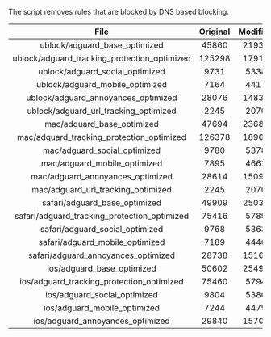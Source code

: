 The script removes rules that are blocked by DNS based blocking.


| File | Original | Modified |
|:----:|:-----:|:-----:|
| ublock/adguard_base_optimized | 45860 | 21933 |
| ublock/adguard_tracking_protection_optimized | 125298 | 17918 |
| ublock/adguard_social_optimized | 9731 | 5338 |
| ublock/adguard_mobile_optimized | 7164 | 4417 |
| ublock/adguard_annoyances_optimized | 28076 | 14834 |
| ublock/adguard_url_tracking_optimized | 2245 | 2070 |
| mac/adguard_base_optimized | 47694 | 23686 |
| mac/adguard_tracking_protection_optimized | 126378 | 18901 |
| mac/adguard_social_optimized | 9780 | 5378 |
| mac/adguard_mobile_optimized | 7895 | 4662 |
| mac/adguard_annoyances_optimized | 28614 | 15093 |
| mac/adguard_url_tracking_optimized | 2245 | 2070 |
| safari/adguard_base_optimized | 49909 | 25034 |
| safari/adguard_tracking_protection_optimized | 75416 | 5789 |
| safari/adguard_social_optimized | 9768 | 5363 |
| safari/adguard_mobile_optimized | 7189 | 4440 |
| safari/adguard_annoyances_optimized | 28738 | 15165 |
| ios/adguard_base_optimized | 50602 | 25495 |
| ios/adguard_tracking_protection_optimized | 75460 | 5794 |
| ios/adguard_social_optimized | 9804 | 5380 |
| ios/adguard_mobile_optimized | 7244 | 4479 |
| ios/adguard_annoyances_optimized | 29840 | 15705 |
